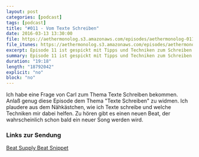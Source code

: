 ```yaml
---
layout: post
categories: [podcast]
tags: [podcast]
title: "#011 - Vom Texte Schreiben"
date: 2016-03-13 13:30:00
file: https://aethermonolog.s3.amazonaws.com/episodes/aethermonolog-011.mp3
file_itunes: https://aethermonolog.s3.amazonaws.com/episodes/aethermonolog-011.m4a
excerpt: Episode 11 ist gespickt mit Tipps und Techniken zum Schreiben von Rap-Texten. Auf die Ohren gibt es dazu einen ganz neuen Beat.
summary: Episode 11 ist gespickt mit Tipps und Techniken zum Schreiben von Rap-Texten. Auf die Ohren gibt es dazu einen ganz neuen Beat.
duration: "19:18"
length: "18792042"
explicit: "no"
block: "no"
---
```


Ich habe eine Frage von Carl zum Thema Texte Schreiben bekommen. Anlaß genug diese Episode dem Thema "Texte Schreiben" zu widmen. Ich plaudere aus dem Nähkästchen, wie ich Texte schreibe und welche Techniken mir dabei helfen.
Zu hören gibt es einen neuen Beat, der wahrscheinlich schon bald ein neuer Song werden wird.

### Links zur Sendung

[Beat Supply Beat Snippet](https://soundcloud.com/beat-supply/numerouno)
